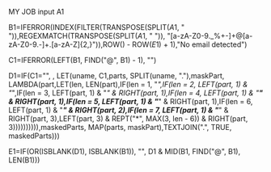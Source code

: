MY JOB
input A1

B1=IFERROR(INDEX(FILTER(TRANSPOSE(SPLIT($A$1, " ")),REGEXMATCH(TRANSPOSE(SPLIT($A$1, " ")), "[a-zA-Z0-9._%+-]+@[a-zA-Z0-9.-]+\.[a-zA-Z]{2,}")),ROW() - ROW($E$1) + 1),"No email detected")

C1=IFERROR(LEFT(B1, FIND("@", B1) - 1), "")

D1=IF(C1="", , LET(uname, C1,parts, SPLIT(uname, "."),maskPart, LAMBDA(part,LET(len, LEN(part),IF(len = 1, "*",IF(len = 2, LEFT(part, 1) & "*",IF(len = 3, LEFT(part, 1) & "*" & RIGHT(part, 1),IF(len = 4, LEFT(part, 1) & "**" & RIGHT(part, 1),IF(len = 5, LEFT(part, 1) & "***" & RIGHT(part, 1),IF(len = 6, LEFT(part, 1) & "***" & RIGHT(part, 2),IF(len = 7, LEFT(part, 1) & "***" & RIGHT(part, 3),LEFT(part, 3) & REPT("*", MAX(3, len - 6)) & RIGHT(part, 3)))))))))),maskedParts, MAP(parts, maskPart),TEXTJOIN(".", TRUE, maskedParts)))

E1=IF(OR(ISBLANK(D1), ISBLANK(B1)), "", D1 & MID(B1, FIND("@", B1), LEN(B1)))
